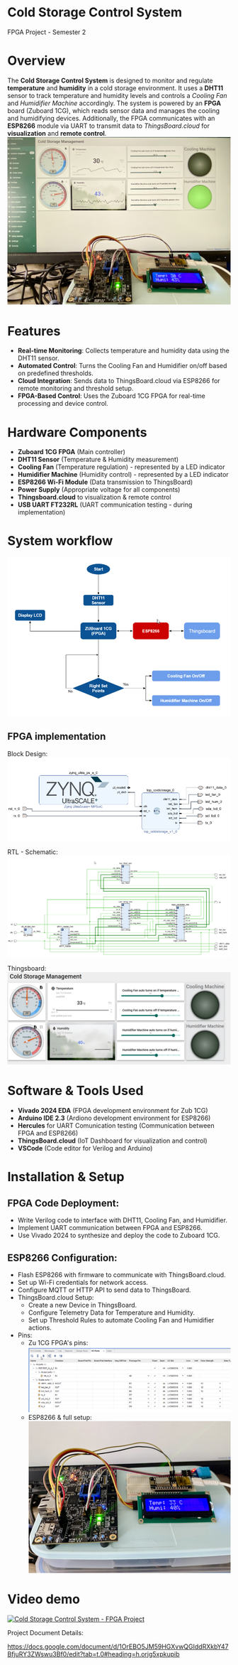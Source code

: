 # Cold Storage Control System
FPGA Project - Semester 2

# Overview
The **Cold Storage Control System** is designed to monitor and regulate **temperature** and **humidity** in a cold storage environment. It uses a **DHT11** sensor to track temperature and humidity levels and controls a *Cooling Fan* and *Humidifier Machine* accordingly. The system is powered by an **FPGA** board (Zuboard 1CG), which reads sensor data and manages the cooling and humidifying devices. Additionally, the FPGA communicates with an **ESP8266** module via UART to transmit data to *ThingsBoard.cloud* for **visualization** and **remote control**.
![Cold Storage Control System](/docs/photos/full-system.jpg "Cold Storage Control System")

# Features
* **Real-time Monitoring**: Collects temperature and humidity data using the DHT11 sensor.
* **Automated Control**: Turns the Cooling Fan and Humidifier on/off based on predefined thresholds.
* **Cloud Integration**: Sends data to ThingsBoard.cloud via ESP8266 for remote monitoring and threshold setup.
* **FPGA-Based Control**: Uses the Zuboard 1CG FPGA for real-time processing and device control.

# Hardware Components
* **Zuboard 1CG FPGA** (Main controller)
* **DHT11 Sensor** (Temperature & Humidity measurement)
* **Cooling Fan** (Temperature regulation) - represented by a LED indicator
* **Humidifier Machine** (Humidity control) - represented by a LED indicator
* **ESP8266 Wi-Fi Module** (Data transmission to ThingsBoard)
* **Power Supply** (Appropriate voltage for all components)
* **Thingsboard.cloud** to visualization & remote control
* **USB UART FT232RL** (UART communication testing - during implementation)

# System workflow
![Work Flow](/docs/photos/WorkFlow.png "Work Flow")

## FPGA implementation
Block Design:
![Block Design](/docs/photos/EDA-Vivado-BlockDesign.png "Block Design")

RTL - Schematic:
![RTL - Schematic](/docs/photos/RTL-Schematic--top-module.png "RTL - Schematic")

Thingsboard:
![Thingsboard](/docs/photos/Thingsboard-Dashboard.png "Thingsboard")

# Software & Tools Used
* **Vivado 2024 EDA** (FPGA development environment for Zub 1CG)
* **Arduino IDE 2.3** (Ardiono development environment for ESP8266)
* **Hercules** for UART Comunication testing (Communication between FPGA and ESP8266)
* **ThingsBoard.cloud** (IoT Dashboard for visualization and control)
* **VSCode** (Code editor for Verilog and Arduino)

# Installation & Setup
## FPGA Code Deployment:
* Write Verilog code to interface with DHT11, Cooling Fan, and Humidifier.
* Implement UART communication between FPGA and ESP8266.
* Use Vivado 2024 to synthesize and deploy the code to Zuboard 1CG.

## ESP8266 Configuration:
* Flash ESP8266 with firmware to communicate with ThingsBoard.cloud.
* Set up Wi-Fi credentials for network access.
* Configure MQTT or HTTP API to send data to ThingsBoard.
* ThingsBoard.cloud Setup:
    * Create a new Device in ThingsBoard.
    * Configure Telemetry Data for Temperature and Humidity.
    * Set up Threshold Rules to automate Cooling Fan and Humidifier actions.
* Pins:
    * Zu 1CG FPGA's pins:
    ![Zub 1CG Pins](/docs/photos/DesignWrapper-IO-Ports.png "Zub 1CG Pins")
    * ESP8266 & full setup:
    ![hardware configuration](/docs/photos/wiring.jpg "hardware configuration")

# Video demo
[![Cold Storage Control System - FPGA Project](https://img.youtube.com/vi/w5AyaIGeWPU/0.jpg)](https://youtu.be/w5AyaIGeWPU)



Project Document Details:

https://docs.google.com/document/d/1OrEBO5JM59HGXvwQGIddRXkbY47BfjuRY3ZWswu3Bf0/edit?tab=t.0#heading=h.orjg5xpkupib
